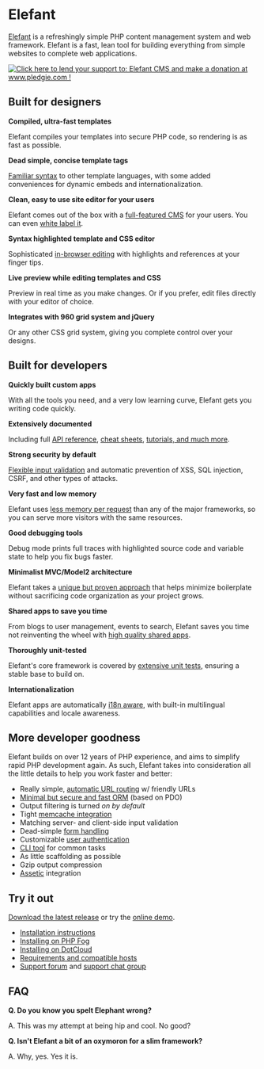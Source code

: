 # Elefant

[Elefant](http://www.elefantcms.com/) is a refreshingly simple PHP content management system and web framework.
Elefant is a fast, lean tool for building everything from simple websites to complete web applications.

<a href='http://www.pledgie.com/campaigns/16594'><img alt='Click here to lend your support to: Elefant CMS and make a donation at www.pledgie.com !' src='http://www.pledgie.com/campaigns/16594.png?skin_name=chrome' border='0' /></a>

## Built for designers

**Compiled, ultra-fast templates**

Elefant compiles your templates into secure PHP code, so rendering is as fast as possible.

**Dead simple, concise template tags**

[Familiar syntax](http://www.elefantcms.com/wiki/Templates) to other template languages, with some added conveniences for dynamic embeds and internationalization.

**Clean, easy to use site editor for your users**

Elefant comes out of the box with a [full-featured CMS](http://www.elefantcms.com/wiki/The-page-editor) for your users. You can even [white label it](http://www.elefantcms.com/wiki/White-labelling-the-CMS).

**Syntax highlighted template and CSS editor**

Sophisticated [in-browser editing](http://www.elefantcms.com/wiki/Setting-up-your-custom-designs) with highlights and references at your finger tips.

**Live preview while editing templates and CSS**

Preview in real time as you make changes. Or if you prefer, edit files directly with your editor of choice.

**Integrates with 960 grid system and jQuery**

Or any other CSS grid system, giving you complete control over your designs.

## Built for developers

**Quickly built custom apps**

With all the tools you need, and a very low learning curve, Elefant gets you writing code quickly.

**Extensively documented**

Including full [API reference](http://www.elefantcms.com/wiki/API-reference), [cheat sheets](http://www.elefantcms.com/wiki/Cheat-sheet), [tutorials, and much more](https://github.com/jbroadway/elefant/wiki/Developers).

**Strong security by default**

[Flexible input validation](http://www.elefantcms.com/wiki/Forms-and-input-validation) and automatic prevention of XSS, SQL injection, CSRF, and other types of attacks.

**Very fast and low memory**

Elefant uses [less memory per request](http://www.elefantcms.com/wiki/Performance) than any of the major frameworks, so you can serve more visitors with the same resources.

**Good debugging tools**

Debug mode prints full traces with highlighted source code and variable state to help you fix bugs faster.

**Minimalist MVC/Model2 architecture**

Elefant takes a [unique but proven approach](http://www.elefantcms.com/wiki/Elefant-architecture) that helps minimize boilerplate without sacrificing code organization as your project grows.

**Shared apps to save you time**

From blogs to user management, events to search, Elefant saves you time not reinventing the wheel with [high quality shared apps](http://www.elefantcms.com/shared-apps).

**Thoroughly unit-tested**

Elefant's core framework is covered by [extensive unit tests](https://github.com/jbroadway/elefant/tree/master/tests), ensuring a stable base to build on.

**Internationalization**

Elefant apps are automatically [i18n aware](http://www.elefantcms.com/wiki/Internationalization), with built-in multilingual capabilities and locale awareness.

## More developer goodness

Elefant builds on over 12 years of PHP experience, and aims to simplify rapid PHP development again.
As such, Elefant takes into consideration all the little details to help you work faster and better:

* Really simple, [automatic URL routing](http://www.elefantcms.com/wiki/Page-routing-and-handler-basics) w/ friendly URLs
* [Minimal but secure and fast ORM](http://www.elefantcms.com/wiki/Database-API-and-models) (based on PDO)
* Output filtering is turned *on by default*
* Tight [memcache integration](http://www.elefantcms.com/wiki/Memcache)
* Matching server- and client-side input validation
* Dead-simple [form handling](http://www.elefantcms.com/wiki/Forms-and-input-validation)
* Customizable [user authentication](http://www.elefantcms.com/wiki/Custom-user-authentication)
* [CLI tool](http://www.elefantcms.com/wiki/Command-line-usage) for common tasks
* As little scaffolding as possible
* Gzip output compression
* [Assetic](http://github.com/jbroadway/assetic) integration

## Try it out

[Download the latest release](http://www.elefantcms.com/download) or try the [online demo](http://www.elefantcms.com/demo).

* [Installation instructions](http://www.elefantcms.com/wiki/Getting-started)
* [Installing on PHP Fog](http://www.elefantcms.com/wiki/Installing-Elefant-on-PHP-Fog)
* [Installing on DotCloud](http://www.elefantcms.com/wiki/Installing-Elefant-on-DotCloud)
* [Requirements and compatible hosts](http://www.elefantcms.com/wiki/Requirements)
* [Support forum](http://www.elefantcms.com/forum/) and [support chat group](https://convore.com/elefantcms/)

## FAQ

**Q. Do you know you spelt Elephant wrong?**

A. This was my attempt at being hip and cool. No good?

**Q. Isn't Elefant a bit of an oxymoron for a slim framework?**

A. Why, yes. Yes it is.
